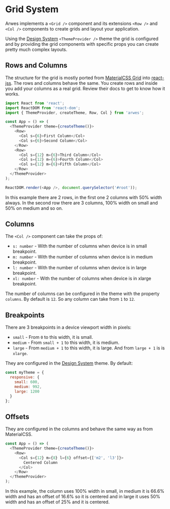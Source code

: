 # Grid System

Arwes implements a `<Grid />` component and its extensions `<Row />` and `<Col />`
components to create grids and layout your application.

Using the [Design System](/docs/design-system) `<ThemeProvider />` theme the
grid is configured and by providing the grid components with specific props you
can create pretty much complex layouts.

## Rows and Columns

The structure for the grid is mostly ported from [MaterialCSS Grid](http://materializecss.com/grid.html)
into [react-jss](http://cssinjs.org/react-jss/). The rows and columns behave the
same. You create rows and inside you add your columns as a real grid. Review their
docs to get to know how it works.

```javascript
import React from 'react';
import ReactDOM from 'react-dom';
import { ThemeProvider, createTheme, Row, Col } from 'arwes';

const App = () => (
  <ThemeProvider theme={createTheme()}>
    <Row>
      <Col s={6}>First Column</Col>
      <Col s={6}>Second Column</Col>
    </Row>
    <Row>
      <Col s={12} m={6}>Third Column</Col>
      <Col s={12} m={6}>Fourth Column</Col>
      <Col s={12} m={6}>Fifth Column</Col>
    </Row>
  </ThemeProvider>
);

ReactDOM.render(<App />, document.querySelector('#root'));
```

In this example there are 2 rows, in the first one 2 columns with 50% width always.
In the second row there are 3 columns, 100% width on small and 50% on medium and so on.

## Columns

The `<Col />` component can take the props of:

- `s: number` - With the number of columns when device is in small breakpoint.
- `m: number` - With the number of columns when device is in medium breakpoint.
- `l: number` - With the number of columns when device is in large breakpoint.
- `xl: number` - With the number of columns when device is in xlarge breakpoint.

The number of columns can be configured in the theme with the property `columns`.
By default is `12`. So any column can take from `1` to `12`.

## Breakpoints

There are 3 breakpoints in a device viewport width in pixels:

- `small` - From `0` to this width, it is small.
- `medium` - From `small + 1` to this width, it is medium.
- `large` - From `medium + 1` to this width, it is large. And from `large + 1`
is is `xlarge`.

They are configured in the [Design System](/docs/design-system) theme. By default:

```javascript
const myTheme = {
  responsive: {
    small: 600,
    medium: 992,
    large: 1200
  }
};
```

## Offsets

They are configured in the columns and behave the same way as from MaterialCSS.

```javascript
const App = () => (
  <ThemeProvider theme={createTheme()}>
    <Row>
      <Col s={12} m={8} l={6} offset={['m2', 'l3']}>
        Centered Column
      </Col>
    </Row>
  </ThemeProvider>
);
```

In this example, the column uses 100% width in small, in medium it is 66.6% width
and has an offset of 16.6% so it is centered and in large it uses 50% width and has
an offset of 25% and it is centered.
